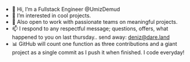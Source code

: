 - 👋 Hi, I’m a Fullstack Engineer @UmizDemud
- 👀 I’m interested in cool projects. 
- 🍒 Also open to work with passionate teams on meaningful projects.
- 📫 I respond to any respectful message; questions, offers, what happened to you on last thursday.. send away: deniz@dare.land
- 📊 GitHub will count one function as three contributions and a giant project as a single commit as I push it when finished. I code everyday!
